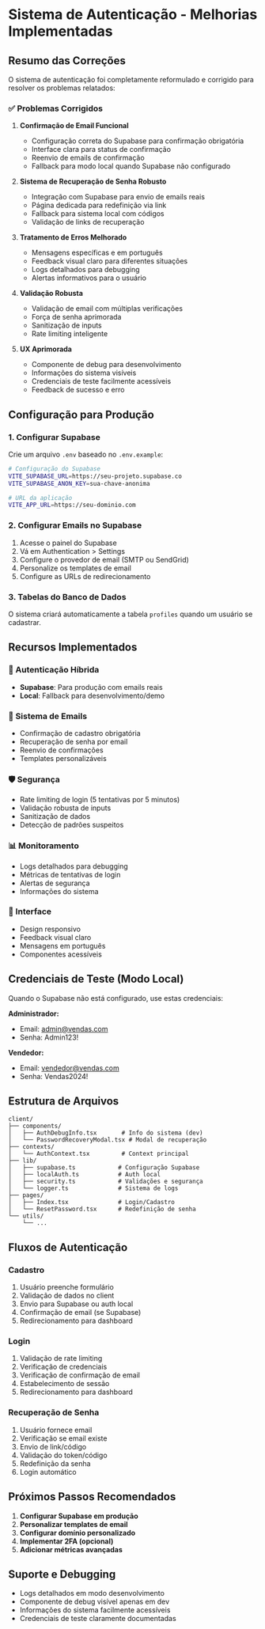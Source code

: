 # Sistema de Autenticação - Melhorias Implementadas

## Resumo das Correções

O sistema de autenticação foi completamente reformulado e corrigido para resolver os problemas relatados:

### ✅ Problemas Corrigidos

1. **Confirmação de Email Funcional**
   - Configuração correta do Supabase para confirmação obrigatória
   - Interface clara para status de confirmação
   - Reenvio de emails de confirmação
   - Fallback para modo local quando Supabase não configurado

2. **Sistema de Recuperação de Senha Robusto**
   - Integração com Supabase para envio de emails reais
   - Página dedicada para redefinição via link
   - Fallback para sistema local com códigos
   - Validação de links de recuperação

3. **Tratamento de Erros Melhorado**
   - Mensagens específicas e em português
   - Feedback visual claro para diferentes situações
   - Logs detalhados para debugging
   - Alertas informativos para o usuário

4. **Validação Robusta**
   - Validação de email com múltiplas verificações
   - Força de senha aprimorada
   - Sanitização de inputs
   - Rate limiting inteligente

5. **UX Aprimorada**
   - Componente de debug para desenvolvimento
   - Informações do sistema visíveis
   - Credenciais de teste facilmente acessíveis
   - Feedback de sucesso e erro

## Configuração para Produção

### 1. Configurar Supabase

Crie um arquivo `.env` baseado no `.env.example`:

```bash
# Configuração do Supabase
VITE_SUPABASE_URL=https://seu-projeto.supabase.co
VITE_SUPABASE_ANON_KEY=sua-chave-anonima

# URL da aplicação
VITE_APP_URL=https://seu-dominio.com
```

### 2. Configurar Emails no Supabase

1. Acesse o painel do Supabase
2. Vá em Authentication > Settings
3. Configure o provedor de email (SMTP ou SendGrid)
4. Personalize os templates de email
5. Configure as URLs de redirecionamento

### 3. Tabelas do Banco de Dados

O sistema criará automaticamente a tabela `profiles` quando um usuário se cadastrar.

## Recursos Implementados

### 🔐 Autenticação Híbrida
- **Supabase**: Para produção com emails reais
- **Local**: Fallback para desenvolvimento/demo

### 📧 Sistema de Emails
- Confirmação de cadastro obrigatória
- Recuperação de senha por email
- Reenvio de confirmações
- Templates personalizáveis

### 🛡️ Segurança
- Rate limiting de login (5 tentativas por 5 minutos)
- Validação robusta de inputs
- Sanitização de dados
- Detecção de padrões suspeitos

### 📊 Monitoramento
- Logs detalhados para debugging
- Métricas de tentativas de login
- Alertas de segurança
- Informações do sistema

### 🎨 Interface
- Design responsivo
- Feedback visual claro
- Mensagens em português
- Componentes acessíveis

## Credenciais de Teste (Modo Local)

Quando o Supabase não está configurado, use estas credenciais:

**Administrador:**
- Email: admin@vendas.com
- Senha: Admin123!

**Vendedor:**
- Email: vendedor@vendas.com
- Senha: Vendas2024!

## Estrutura de Arquivos

```
client/
├── components/
│   ├── AuthDebugInfo.tsx       # Info do sistema (dev)
│   └── PasswordRecoveryModal.tsx # Modal de recuperação
├── contexts/
│   └── AuthContext.tsx         # Context principal
├── lib/
│   ├── supabase.ts            # Configuração Supabase
│   ├── localAuth.ts           # Auth local
│   ├── security.ts            # Validações e segurança
│   └── logger.ts              # Sistema de logs
├── pages/
│   ├── Index.tsx              # Login/Cadastro
│   └── ResetPassword.tsx      # Redefinição de senha
└── utils/
    └── ...
```

## Fluxos de Autenticação

### Cadastro
1. Usuário preenche formulário
2. Validação de dados no client
3. Envio para Supabase ou auth local
4. Confirmação de email (se Supabase)
5. Redirecionamento para dashboard

### Login
1. Validação de rate limiting
2. Verificação de credenciais
3. Verificação de confirmação de email
4. Estabelecimento de sessão
5. Redirecionamento para dashboard

### Recuperação de Senha
1. Usuário fornece email
2. Verificação se email existe
3. Envio de link/código
4. Validação do token/código
5. Redefinição da senha
6. Login automático

## Próximos Passos Recomendados

1. **Configurar Supabase em produção**
2. **Personalizar templates de email**
3. **Configurar domínio personalizado**
4. **Implementar 2FA (opcional)**
5. **Adicionar métricas avançadas**

## Suporte e Debugging

- Logs detalhados em modo desenvolvimento
- Componente de debug visível apenas em dev
- Informações do sistema facilmente acessíveis
- Credenciais de teste claramente documentadas
